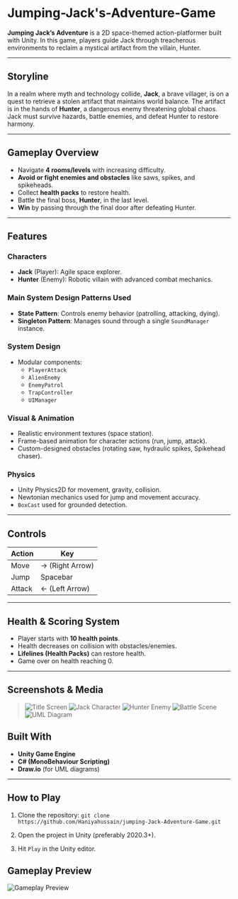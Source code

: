 # Jumping-Jack's-Adventure-Game

**Jumping Jack’s Adventure** is a 2D space-themed action-platformer built with Unity. In this game, players guide Jack through treacherous environments to reclaim a mystical artifact from the villain, Hunter.

---

## Storyline

In a realm where myth and technology collide, **Jack**, a brave villager, is on a quest to retrieve a stolen artifact that maintains world balance. The artifact is in the hands of **Hunter**, a dangerous enemy threatening global chaos. Jack must survive hazards, battle enemies, and defeat Hunter to restore harmony.

---

## Gameplay Overview

- Navigate **4 rooms/levels** with increasing difficulty.
- **Avoid or fight enemies and obstacles** like saws, spikes, and spikeheads.
- Collect **health packs** to restore health.
- Battle the final boss, **Hunter**, in the last level.
- **Win** by passing through the final door after defeating Hunter.

---

## Features

### Characters
- **Jack** (Player): Agile space explorer.
- **Hunter** (Enemy): Robotic villain with advanced combat mechanics.

### Main System Design Patterns Used
- **State Pattern**: Controls enemy behavior (patrolling, attacking, dying).
- **Singleton Pattern**: Manages sound through a single `SoundManager` instance.

### System Design
- Modular components:
  - `PlayerAttack`
  - `AlienEnemy`
  - `EnemyPatrol`
  - `TrapController`
  - `UIManager`

### Visual & Animation
- Realistic environment textures (space station).
- Frame-based animation for character actions (run, jump, attack).
- Custom-designed obstacles (rotating saw, hydraulic spikes, Spikehead chaser).

### Physics
- Unity Physics2D for movement, gravity, collision.
- Newtonian mechanics used for jump and movement accuracy.
- `BoxCast` used for grounded detection.

---

## Controls

| Action    | Key           |
|-----------|---------------|
| Move      | → (Right Arrow) |
| Jump      | Spacebar      |
| Attack    | ← (Left Arrow) |

---

## Health & Scoring System

- Player starts with **10 health points**.
- Health decreases on collision with obstacles/enemies.
- **Lifelines (Health Packs)** can restore health.
- Game over on health reaching 0.

---

## Screenshots & Media

> ![Title Screen](screenshots/image.png)
> ![Jack Character](screenshots/jack_model.png)
> ![Hunter Enemy](screenshots/hunter_model.png)
> ![Battle Scene](screenshots/Battle_filed.png)
> ![UML Diagram](screenshots/uml_diagram.png)


## Built With

- **Unity Game Engine**
- **C# (MonoBehaviour Scripting)**
- **Draw.io** (for UML diagrams)

---

## How to Play

  1. Clone the repository:
    ```
    git clone https://github.com/Haniyahussain/jumping-Jack-Adventure-Game.git
    ```

  2. Open the project in Unity (preferably 2020.3+).

  3. Hit `Play` in the Unity editor.


## Gameplay Preview

![Gameplay Preview](screenshots/gameplay.gif)



